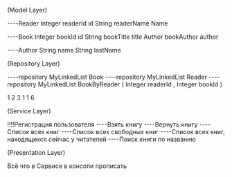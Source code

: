 (Model Layer)

----Reader 
    Integer readerId id
    String readerName Name 

----Book 
    Integer bookId id
    String bookTitle title
    Author bookAuthor author

----Author
    String name 
    String lastName

(Repository Layer)

----repository MyLinkedList Book
----repository MyLinkedList Reader
----repository MyLinkedList BookByReader (     Integer readerId  ,     Integer bookId )

1   2
3   1
1   6


(Service Layer)

!!!!Регистрация пользователя
----Взять книгу
----Вернуть книгу
----Список всех книг
----Список всех свободных книг
----Список всех книг, находящихся сейчас у читателей
----Поиск книги по названию

(Presentation Layer)

Всё что в Сервисе в консоли прописать 